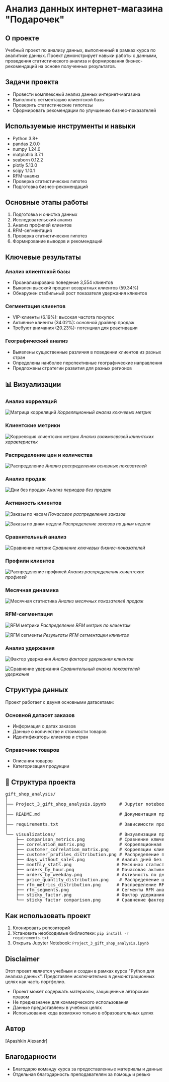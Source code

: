 # Анализ данных интернет-магазина "Подарочек"

## О проекте
Учебный проект по анализу данных, выполненный в рамках курса по аналитике данных. Проект демонстрирует навыки работы с данными, проведения статистического анализа и формирования бизнес-рекомендаций на основе полученных результатов.

## Задачи проекта
- Провести комплексный анализ данных интернет-магазина
- Выполнить сегментацию клиентской базы
- Проверить статистические гипотезы
- Сформировать рекомендации по улучшению бизнес-показателей

## Используемые инструменты и навыки
- Python 3.8+
- pandas 2.0.0
- numpy 1.24.0
- matplotlib 3.7.1
- seaborn 0.12.2
- plotly 5.13.0
- scipy 1.10.1
- RFM-анализ
- Проверка статистических гипотез
- Подготовка бизнес-рекомендаций

## Основные этапы работы
1. Подготовка и очистка данных
2. Исследовательский анализ
3. Анализ профилей клиентов
4. RFM-сегментация
5. Проверка статистических гипотез
6. Формирование выводов и рекомендаций

## Ключевые результаты

### Анализ клиентской базы
- Проанализировано поведение 3,554 клиентов
- Выявлен высокий процент возвратных клиентов (59.34%)
- Обнаружен стабильный рост показателя удержания клиентов

### Сегментация клиентов
- VIP-клиенты (6.19%): высокая частота покупок
- Активные клиенты (34.02%): основной драйвер продаж
- Требуют внимания (20.23%): потенциал для реактивации

### Географический анализ
- Выявлены существенные различия в поведении клиентов из разных стран
- Определены наиболее перспективные географические направления
- Предложены стратегии развития для разных регионов

## 📊 Визуализации

### Анализ корреляций
![Матрица корреляций](visualizations/correlation_matrix.png)
*Корреляционный анализ ключевых метрик*

### Клиентские метрики
![Корреляция клиентских метрик](visualizations/customer_correlation_matrix.png)
*Анализ взаимосвязей клиентских характеристик*

### Распределение цен и количества
![Распределение](visualizations/price_quantity_distribution.png)
*Анализ распределения основных показателей*

### Анализ продаж
![Дни без продаж](visualizations/days_without_sales.png)
*Анализ периодов без продаж*

### Активность клиентов
![Заказы по часам](visualizations/orders_by_hour.png)
*Почасовое распределение заказов*

![Заказы по дням недели](visualizations/orders_by_weekday.png)
*Распределение заказов по дням недели*

### Сравнительный анализ
![Сравнение метрик](visualizations/comparison_metrics.png)
*Сравнение ключевых бизнес-показателей*

### Профили клиентов
![Распределение профилей](visualizations/customer_profiles_distribution.png)
*Анализ распределения клиентских профилей*

### Месячная динамика
![Месячная статистика](visualizations/monthly_stats.png)
*Анализ месячных показателей продаж*

### RFM-сегментация
![RFM метрики](visualizations/rfm_metrics_distribution.png)
*Распределение RFM метрик по клиентам*

![RFM сегменты](visualizations/rfm_segments.png)
*Результаты RFM сегментации клиентов*

### Анализ удержания
![Фактор удержания](visualizations/sticky_factor.png)
*Анализ фактора удержания клиентов*

![Сравнение удержания](visualizations/sticky_factor_comparison.png)
*Сравнительный анализ показателей удержания*

## Структура данных
Проект работает с двумя основными датасетами:

### Основной датасет заказов
- Информация о датах заказов
- Данные о количестве и стоимости товаров
- Идентификаторы клиентов и стран

### Справочник товаров
- Описания товаров
- Категоризация продукции

## 📝 Структура проекта

<pre>
gift_shop_analysis/
│
├── Project_3_gift_shop_analysis.ipynb     # Jupyter notebook с анализом
│
├── README.md                              # Документация проекта
│
├── requirements.txt                       # Зависимости проекта
│
└── visualizations/                        # Визуализации проекта
    ├── comparison_metrics.png             # Сравнение ключевых метрик
    ├── correlation_matrix.png             # Корреляционная матрица
    ├── customer_correlation_matrix.png    # Корреляции клиентских метрик
    ├── customer_profiles_distribution.png # Распределение профилей клиентов
    ├── days_without_sales.png            # Анализ дней без продаж
    ├── monthly_stats.png                 # Месячная статистика продаж
    ├── orders_by_hour.png                # Почасовая активность
    ├── orders_by_weekday.png             # Активность по дням недели
    ├── price_quantity_distribution.png    # Распределение цен и количества
    ├── rfm_metrics_distribution.png      # Распределение RFM метрик
    ├── rfm_segments.png                  # Сегменты RFM анализа
    ├── sticky_factor.png                 # Фактор удержания клиентов
    └── sticky_factor_comparison.png      # Сравнение факторов удержания
</pre>

## Как использовать проект
1. Клонировать репозиторий
2. Установить необходимые библиотеки: `pip install -r requirements.txt`
3. Открыть Jupyter Notebook: `Project_3_gift_shop_analysis.ipynb`

## Disclaimer
Этот проект является учебным и создан в рамках курса "Python для анализа данных". Представлен исключительно в демонстрационных целях как часть портфолио. 

- Проект может содержать материалы, защищенные авторским правом
- Не предназначен для коммерческого использования
- Данные предоставлены в учебных целях
- Использование кода возможно только в образовательных целях

## Автор
[Apashkin Alexandr]

## Благодарности
- Благодарю команду курса за предоставленные материалы и данные
- Отдельная благодарность преподавателям за помощь и ревью

